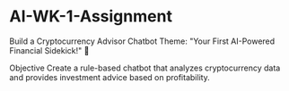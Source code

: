 # AI-WK-1-Assignment
Build a Cryptocurrency Advisor Chatbot
Theme: "Your First AI-Powered Financial Sidekick!" 🌟


Objective
Create a rule-based chatbot that analyzes cryptocurrency data and provides investment advice based on profitability.

